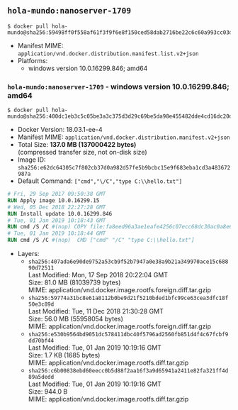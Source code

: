 ## `hola-mundo:nanoserver-1709`

```console
$ docker pull hola-mundo@sha256:59498ff0f558af61f3f9f6e8f150ced58dab2716be22c6c60a993cc03db48a4d
```

-	Manifest MIME: `application/vnd.docker.distribution.manifest.list.v2+json`
-	Platforms:
	-	windows version 10.0.16299.846; amd64

### `hola-mundo:nanoserver-1709` - windows version 10.0.16299.846; amd64

```console
$ docker pull hola-mundo@sha256:400dc1eb3c5c05be3a3c375d3d29c69be5da98e455482dde4cd16dc20d48e673
```

-	Docker Version: 18.03.1-ee-4
-	Manifest MIME: `application/vnd.docker.distribution.manifest.v2+json`
-	Total Size: **137.0 MB (137000422 bytes)**  
	(compressed transfer size, not on-disk size)
-	Image ID: `sha256:e62dc64305c7f802cb37d0a982d57fe5b9bcbc15e9f683eba1cd3a483672987a`
-	Default Command: `["cmd","\/C","type C:\\hello.txt"]`

```dockerfile
# Fri, 29 Sep 2017 09:50:38 GMT
RUN Apply image 10.0.16299.15
# Wed, 05 Dec 2018 22:27:28 GMT
RUN Install update 10.0.16299.846
# Tue, 01 Jan 2019 10:18:43 GMT
RUN cmd /S /C #(nop) COPY file:fa8eed96a3ae1eafe4256c07ecc68dc30ac0a8e648b3d73f301434ee2964357f in C: 
# Tue, 01 Jan 2019 10:18:44 GMT
RUN cmd /S /C #(nop)  CMD ["cmd" "/C" "type C:\\hello.txt"]
```

-	Layers:
	-	`sha256:407ada6e90de9752a53cb9f52b7947a0e38a9b21a349970ace15c68890d72511`  
		Last Modified: Mon, 17 Sep 2018 20:22:04 GMT  
		Size: 81.0 MB (81039739 bytes)  
		MIME: application/vnd.docker.image.rootfs.foreign.diff.tar.gzip
	-	`sha256:59774a31bc8e61a8112b0be9d21f5210bded1bfc99ce63cea3dfc18f50e3c89d`  
		Last Modified: Tue, 11 Dec 2018 21:30:28 GMT  
		Size: 56.0 MB (55958054 bytes)  
		MIME: application/vnd.docker.image.rootfs.foreign.diff.tar.gzip
	-	`sha256:e530b9564bd9051dc578411dbc40f5796ad2560fb851d4f4c67fcbf9dd70bf44`  
		Last Modified: Tue, 01 Jan 2019 10:19:16 GMT  
		Size: 1.7 KB (1685 bytes)  
		MIME: application/vnd.docker.image.rootfs.diff.tar.gzip
	-	`sha256:c6b00838ebd60eecc0b5d88f2aa16f3a9d65941a2411e82fa321ff4d89a5dedd`  
		Last Modified: Tue, 01 Jan 2019 10:19:16 GMT  
		Size: 944.0 B  
		MIME: application/vnd.docker.image.rootfs.diff.tar.gzip
